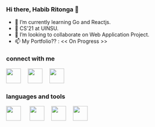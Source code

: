 ### Hi there, Habib Ritonga 👋

- 🌱 I’m currently learning Go and Reactjs. 
- 📖 CS'21 at UINSU.
- 💞️ I’m looking to collaborate on Web Application Project.
- 📫 My Portfolio?? : << On Progress >>

### connect with me

<a href = "https://www.instagram.com/mhdnaufalhartg/" alt="Instagram"><img src="https://img.icons8.com/fluency//000000/instagram-new.png" height="40" width="40" style= margin-right:15px;/></a>
<a href = "https://www.twitter.com/mhdnaufalhartg/" alt="Twitter"><img src="https://cdn-icons-png.flaticon.com/512/3128/3128310.png" height="40" width="40" style= margin-right:15px;/></a>
<a href = "mailto:habibesktop@gmail.com" alt="Email"><img src="https://img.icons8.com/color/48/000000/gmail-new.png" height="40" width="40" style= margin-right:15px;/></a>

### languages and tools

<a href="https://go.dev/" alt="Go"><img src="https://cdn-icons-png.flaticon.com/512/919/919838.png" width="40" height="40" style= margin-right:20px;/></a>
<a href="https://devdocs.io/javascript/" alt="Javascript"><img src="https://cdn-icons-png.flaticon.com/512/5968/5968292.png" width="40" height="40" style= margin-right:15px;/></a>
<a href="https://reactjs.org/" alt="React JS"><img src="https://cdn-icons-png.flaticon.com/512/875/875209.png" width="40" height="40" style= margin-right:15px;/></a>
<a href="https://mysql.com" alt="Mysql"><img src="https://cdn-icons-png.flaticon.com/512/919/919836.png" width="40" height="40" style= margin-right:15px;/></a>
